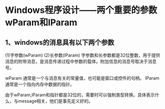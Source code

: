 # Windows程序设计——两个重要的参数wParam和lParam

## 1、windows的消息具有以下两个参数
(1)字参数(wParam)
(2)长参数(lParam)
字参数和长参数都是32位整数，用于提供消息的附带消息，是消息传递过程中参数的载体。附加信息的消息号取决于消息号。


wParam 通常是一个与消息有关的常量值，也可能是窗口或控件的句柄。
lParam 通常是一个指向内存中数据的指针。

由于wParam,lParam和指针都是32位的，需要时可以强制类型转换。具体表示什么，与message相关，他们是事先定义好的。















